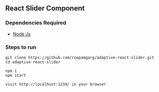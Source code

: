 ## React Slider Component 

### Dependencies Required
* [Node Js](https://nodejs.org/en/)

### Steps to run

```
git clone https://github.com/roopamgarg/adaptive-react-slider.git
cd adaptive-react-slider

npm i
npm start

visit http://localhost:1234/ in your browser
```